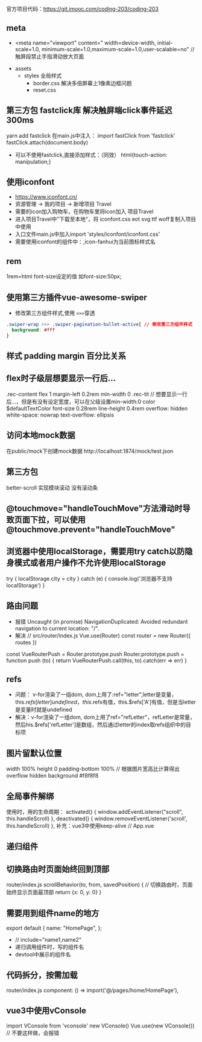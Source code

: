 官方项目代码：https://git.imooc.com/coding-203/coding-203

## meta
- <meta name="viewport"
    content="
    width=device-width,
    initial-scale=1.0,
    minimum-scale=1.0,maximum-scale=1.0,user-scalable=no" // 触屏段禁止手指滑动放大页面
    >
- assets
  - styles 全局样式
    - border.css 解决多倍屏幕上1像素边框问题
    - reset.css

## 第三方包 fastclick库 解决触屏端click事件延迟300ms
yarn add fastclick
在main.js中注入：
import fastClick from 'fastclick'
fastClick.attach(document.body)
- 可以不使用fastclick,直接添加样式：（同效）
html{touch-action: manipulation;}
## 使用iconfont
- https://www.iconfont.cn/
- 资源管理 -> 我的项目 -> 新增项目 Travel
- 需要的icon加入购物车，在购物车里将icon加入 项目Travel
- 进入项目Travel中”下载至本地“，将 iconfont.css eot svg ttf woff复制入项目中使用
- 入口文件main.js中加入import 'styles/iconfont/iconfont.css'
- 需要使用iconfont的组件中：<i class="iconfont icon-fanhui"></i>,icon-fanhui为当前图标样式名

## rem
1rem=html font-size设定的值  如font-size:50px;

## 使用第三方插件vue-awesome-swiper
- 修改第三方组件样式,使用 `>>>`穿透
```css
.swiper-wrap >>> .swiper-pagination-bullet-active{ // 修改第三方组件样式
  background: #fff
}

```

## 样式 padding margin 百分比关系
<style lang="stylus" scoped>
.test-container
  background #f2f2f2
  width 200px
  height 100px
  padding 1% // 相对于父层容器width
  margin 1% // 相对于父层容器width
  box-sizing: border-box // 只管当前盒子
  .inner-box
    display inline-block
    box-sizing: border-box
    width 10%  // 相对于父级.test-container
    background pink
    padding 1% // 相对于父级.test-container的content-box宽度，即父层容器宽度
    margin 1% // 相对于父级.test-container的content-box宽度，即父层容器宽度
</style>

## flex时子级层想要显示一行后...
.rec-content
  flex 1
  margin-left 0.2rem
  min-width 0
  .rec-tit // 想要显示一行后...，但是有没有设定宽度，可以在父级设置min-width:0
    color $defaultTextColor
    font-size 0.28rem
    line-height 0.4rem
    overflow: hidden
    white-space: nowrap
    text-overflow: ellipsis

## 访问本地mock数据
在public/mock下创建mock数据
http://localhost:1874/mock/test.json

## 第三方包
better-scroll 实现模块滚动 没有滚动条

## @touchmove="handleTouchMove"方法滑动时导致页面下拉，可以使用 @touchmove.prevent="handleTouchMove"

## 浏览器中使用localStorage，需要用try catch以防隐身模式或者用户操作不允许使用localStorage
try {
  localStorage.city = city
} catch (e) {
  console.log('浏览器不支持localStorage')
}

## 路由问题
- 报错 Uncaught (in promise) NavigationDuplicated: Avoided redundant navigation to current location: "/".
- 解决
// src/router/index.js
Vue.use(Router)
const router = new Router({
  routes
})

const VueRouterPush = Router.prototype.push
Router.prototype.push = function push (to) {
  return VueRouterPush.call(this, to).catch(err => err)
}

## refs
- 问题： v-for渲染了一组dom, dom上用了:ref="letter",letter是变量，this.$refs[letter] undefined，this.$refs有值，this.$refs['A']有值，但是当letter是变量时就是undefined
- 解决：v-for渲染了一组dom, dom上用了ref="refLetter"，refLetter是常量，然后his.$refs['refLetter']是数组，然后通过letter的index取refs组织中的目标项

## 图片留默认位置
width 100%
height 0
padding-bottom 100% // 根据图片宽高比计算得出
overflow hidden
background #f8f8f8

## 全局事件解绑
使用<keep-alive>时，用的生命周期：
activated() {
  window.addEventListener("scroll", this.handleScroll)
},
deactivated() {
  window.removeEventListener('scroll', this.handleScroll)
},
补充：vue3中使用keep-alive
// App.vue
<router-view v-slot="{ Component }">
  <keep-alive exclude="DetailPage">
    <component :is="Component"/>
  </keep-alive>
</router-view>

## 递归组件

## 切换路由时页面始终回到顶部
router/index.js
scrollBehavior(to, from, savedPosition) { // 切换路由时，页面始终显示页面最顶部
  return {x: 0, y: 0}
}
## 需要用到组件name的地方
export default {
  name: "HomePage",
};
- <keep-alive exclude="DetailPage"></keep-alive> // include="name1,name2"
- 递归调用组件时，写的组件名 <DetailList></DetailList>
- devtool中展示的组件名


## 代码拆分，按需加载
router/index.js
component: () => import('@/pages/home/HomePage'),

## vue3中使用vConsole
import VConsole from 'vconsole'
new VConsole()
Vue.use(new VConsole()) // 不要这样做，会报错